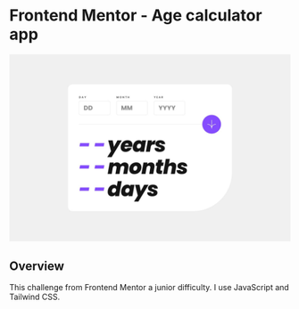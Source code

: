 # Frontend Mentor - Age calculator app

![Design preview for the Age calculator app coding challenge](design.jpg)

## Overview

This challenge from Frontend Mentor a junior difficulty. I use JavaScript and Tailwind CSS.
